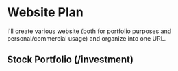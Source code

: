 # Website Plan
I'll create various website (both for portfolio purposes and personal/commercial usage) and organize into one URL.

## Stock Portfolio (/investment)
